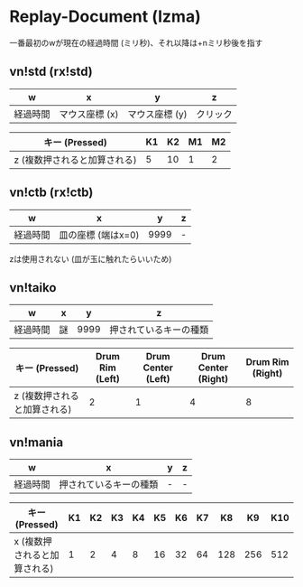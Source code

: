 # Replay-Document (lzma)

一番最初のwが現在の経過時間 (ミリ秒)、それ以降は+nミリ秒後を指す

## vn!std (rx!std)
| w       | x              | y              | z       |
| ---------|----------------|----------------|---------|
| 経過時間 | マウス座標 (x) | マウス座標 (y) | クリック |

| キー (Pressed) | K1 | K2 | M1 | M2 |
|--------|---------|----------------|----------------|---------|
| z (複数押されると加算される) | 5 | 10 | 1 | 2 | 

## vn!ctb (rx!ctb)
| w       | x              | y              | z       |
| ---------|----------------|----------------|---------|
| 経過時間 | 皿の座標 (端はx=0) | 9999 | - |

zは使用されない (皿が玉に触れたらいいため)

## vn!taiko
| w       | x              | y              | z       |
| ---------|----------------|----------------|---------|
| 経過時間 | 謎 | 9999 | 押されているキーの種類 |

| キー (Pressed) | Drum Rim (Left)  | Drum Center (Left) | Drum Center (Right) | Drum Rim (Right) |
|--------|---------|----------------|----------------|---------|
| z (複数押されると加算される) | 2 | 1 | 4 | 8 | 

## vn!mania
| w       | x              | y              | z       |
| ---------|----------------|----------------|---------|
| 経過時間 | 押されているキーの種類 | - | - |

| キー (Pressed) | K1 | K2 | K3 | K4 | K5 | K6 | K7 | K8 | K9 | K10 | 
|--------|---------|----------------|----------------|---------|---------|---------|---------|---------|---------|---------|
| x (複数押されると加算される) |1 | 2 | 4 | 8 | 16 | 32 | 64 | 128 | 256 | 512 |  

